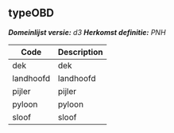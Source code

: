 ## typeOBD

*__Domeinlijst versie:__ d3*
*__Herkomst definitie:__ PNH*

|__Code__ |__Description__	|
|	---	|	---	|
| dek | dek |
| landhoofd | landhoofd |
| pijler | pijler |
| pyloon | pyloon |
| sloof | sloof |
